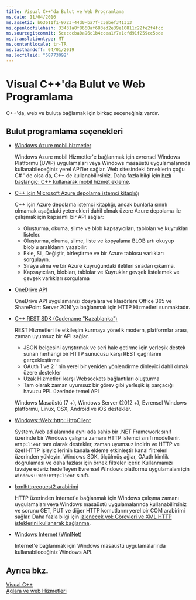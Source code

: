 ```yaml
---
title: Visual C++'da Bulut ve Web Programlama
ms.date: 11/04/2016
ms.assetid: b63611f1-9723-44d0-ba7f-c3ebef341313
ms.openlocfilehash: 33431a8f8660af683ed2e39e10811c22fe2f4fcc
ms.sourcegitcommit: 5cecccba0a96c1b4ccea1f7a1cfd91f259cc5bde
ms.translationtype: MT
ms.contentlocale: tr-TR
ms.lasthandoff: 04/01/2019
ms.locfileid: "58773092"
---
```

# <a name="cloud-and-web-programming-in-visual-c"></a>Visual C++'da Bulut ve Web Programlama

C++'da, web ve buluta bağlamak için birkaç seçeneğiniz vardır.

## <a name="cloud-programming-options"></a>Bulut programlama seçenekleri

- [Windows Azure mobil hizmetler](http://www.windowsazure.com/develop/mobile/)

  Windows Azure mobil Hizmetler'e bağlanmak için evrensel Windows Platformu (UWP) uygulamaları veya Windows masaüstü uygulamalarında kullanabileceğiniz yerel API'ler sağlar. Web sitesindeki örneklerin çoğu C# ' de olsa da, C++ de kullanabilirsiniz. Daha fazla bilgi için [hızlı başlangıç: C++ kullanarak mobil hizmet ekleme](https://msdn.microsoft.com/library/windows/apps/dn263181.aspx).

- [C++ için Microsoft Azure depolama istemci kitaplığı](https://blogs.msdn.microsoft.com/windowsazurestorage/2015/04/29/microsoft-azure-storage-client-library-for-c-v1-0-0-general-availability/)

  C++ için Azure depolama istemci kitaplığı, ancak bunlarla sınırlı olmamak aşağıdaki yetenekleri dahil olmak üzere Azure depolama ile çalışmak için kapsamlı bir API sağlar:

  - Oluşturma, okuma, silme ve blob kapsayıcıları, tabloları ve kuyrukları listeler.
  - Oluşturma, okuma, silme, liste ve kopyalama BLOB artı okuyup blob'u aralıklarını yazabilir.
  - Ekle, Sil, Değiştir, birleştirme ve bir Azure tablosu varlıkları sorgulayın.
  - Sıraya alma ve bir Azure kuyruğundaki iletileri sıradan çıkarma.
  - Kapsayıcıları, blobları, tablolar ve Kuyruklar gevşek listelemek ve gevşek varlıkları sorgulama

- [OneDrive API](https://dev.onedrive.com/README.htm)

  OneDrive API uygulamanızı dosyalara ve klasörlere Office 365 ve SharePoint Server 2016'ya bağlanmak için HTTP Hizmetleri sunmaktadır.

- [C++ REST SDK (Codename "Kazablanka")](https://github.com/Microsoft/cpprestsdk)

  REST Hizmetleri ile etkileşim kurmaya yönelik modern, platformlar arası, zaman uyumsuz bir API sağlar.

  - JSON belgesini ayrıştırmak ve seri hale getirme için yerleşik destek sunan herhangi bir HTTP sunucusu karşı REST çağrılarını gerçekleştirme
  - OAuth 1 ve 2 ' nin yerel bir yeniden yönlendirme dinleyici dahil olmak üzere destekler
  - Uzak Hizmetleri karşı Websockets bağlantıları oluşturma
  - Tam olarak zaman uyumsuz bir görev gibi yerleşik iş parçacığı havuzu PPL üzerinde temel API

  Windows Masaüstü (7 +), Windows Server (2012 +), Evrensel Windows platformu, Linux, OSX, Android ve iOS destekler.

- [Windows::Web::http::HttpClient](/uwp/api/windows.web.http.httpclient)

  System.Web ad alanında aynı ada sahip bir .NET Framework sınıf üzerinde bir Windows çalışma zamanı HTTP istemci sınıfı modellenir. `HttpClient` tam olarak destekler, zaman uyumsuz indirin ve HTTP ve özel HTTP işleyicilerinin kanala ekleme etkinleştir kanal filtreleri üzerinden yükleyin. Windows SDK, ölçülmüş ağlar, OAuth kimlik doğrulaması ve daha fazlası için örnek filtreler içerir. Kullanmanızı tavsiye ederiz hedefleyen Evrensel Windows platformu uygulamaları için `Windows::Web:HttpClient` sınıfı.

- [Ixmlhttprequest2 arabirimi](/windows/desktop/api/msxml6/nn-msxml6-ixmlhttprequest2)

  HTTP üzerinden Internet'e bağlanmak için Windows çalışma zamanı uygulamaları veya Windows masaüstü uygulamalarında kullanabilirsiniz ve sorunu GET, PUT ve diğer HTTP komutlarını yerel bir COM arabirimi sağlar. Daha fazla bilgi için [izlenecek yol: Görevleri ve XML HTTP isteklerini kullanarak bağlanma](../parallel/concrt/walkthrough-connecting-using-tasks-and-xml-http-requests.md).

- [Windows Internet (WinINet)](/windows/desktop/WinInet/portal)

  Internet'e bağlanmak için Windows masaüstü uygulamalarında kullanabileceğiniz Windows API.

## <a name="see-also"></a>Ayrıca bkz.

[Visual C++](../overview/visual-cpp-in-visual-studio.md) <br/>
[Ağlara ve web Hizmetleri](/windows/uwp/networking/)
